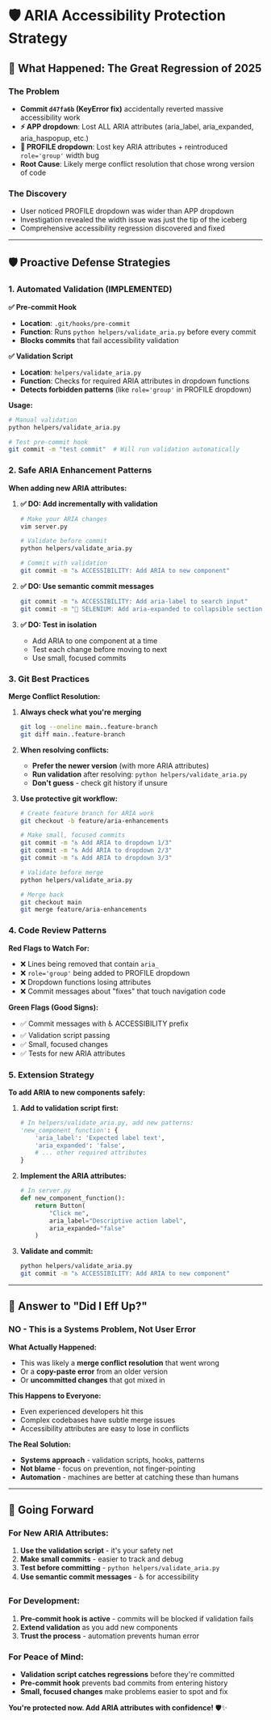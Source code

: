 # 🛡️ ARIA Accessibility Protection Strategy

## 🚨 **What Happened: The Great Regression of 2025**

### **The Problem**
- **Commit `d47fa6b` (KeyError fix)** accidentally reverted massive accessibility work
- **⚡ APP dropdown**: Lost ALL ARIA attributes (aria_label, aria_expanded, aria_haspopup, etc.)
- **👤 PROFILE dropdown**: Lost key ARIA attributes + reintroduced `role='group'` width bug
- **Root Cause**: Likely merge conflict resolution that chose wrong version of code

### **The Discovery**
- User noticed PROFILE dropdown was wider than APP dropdown
- Investigation revealed the width issue was just the tip of the iceberg
- Comprehensive accessibility regression discovered and fixed

---

## 🛡️ **Proactive Defense Strategies**

### **1. Automated Validation (IMPLEMENTED)**

**✅ Pre-commit Hook**
- **Location**: `.git/hooks/pre-commit`  
- **Function**: Runs `python helpers/validate_aria.py` before every commit
- **Blocks commits** that fail accessibility validation

**✅ Validation Script**
- **Location**: `helpers/validate_aria.py`
- **Function**: Checks for required ARIA attributes in dropdown functions
- **Detects forbidden patterns** (like `role='group'` in PROFILE dropdown)

**Usage:**
```bash
# Manual validation
python helpers/validate_aria.py

# Test pre-commit hook
git commit -m "test commit"  # Will run validation automatically
```

### **2. Safe ARIA Enhancement Patterns**

**When adding new ARIA attributes:**

1. **✅ DO: Add incrementally with validation**
   ```bash
   # Make your ARIA changes
   vim server.py
   
   # Validate before commit
   python helpers/validate_aria.py
   
   # Commit with validation
   git commit -m "♿ ACCESSIBILITY: Add ARIA to new component"
   ```

2. **✅ DO: Use semantic commit messages**
   ```bash
   git commit -m "♿ ACCESSIBILITY: Add aria-label to search input"
   git commit -m "🤖 SELENIUM: Add aria-expanded to collapsible sections"
   ```

3. **✅ DO: Test in isolation**
   - Add ARIA to one component at a time
   - Test each change before moving to next
   - Use small, focused commits

### **3. Git Best Practices**

**Merge Conflict Resolution:**
1. **Always check what you're merging**
   ```bash
   git log --oneline main..feature-branch
   git diff main..feature-branch
   ```

2. **When resolving conflicts:**
   - **Prefer the newer version** (with more ARIA attributes)
   - **Run validation** after resolving: `python helpers/validate_aria.py`
   - **Don't guess** - check git history if unsure

3. **Use protective git workflow:**
   ```bash
   # Create feature branch for ARIA work
   git checkout -b feature/aria-enhancements
   
   # Make small, focused commits
   git commit -m "♿ Add ARIA to dropdown 1/3"
   git commit -m "♿ Add ARIA to dropdown 2/3"  
   git commit -m "♿ Add ARIA to dropdown 3/3"
   
   # Validate before merge
   python helpers/validate_aria.py
   
   # Merge back
   git checkout main
   git merge feature/aria-enhancements
   ```

### **4. Code Review Patterns**

**Red Flags to Watch For:**
- ❌ Lines being removed that contain `aria_`
- ❌ `role='group'` being added to PROFILE dropdown
- ❌ Dropdown functions losing attributes
- ❌ Commit messages about "fixes" that touch navigation code

**Green Flags (Good Signs):**
- ✅ Commit messages with ♿ ACCESSIBILITY prefix
- ✅ Validation script passing
- ✅ Small, focused changes
- ✅ Tests for new ARIA attributes

### **5. Extension Strategy**

**To add ARIA to new components safely:**

1. **Add to validation script first:**
   ```python
   # In helpers/validate_aria.py, add new patterns:
   'new_component_function': {
       'aria_label': 'Expected label text',
       'aria_expanded': 'false',
       # ... other required attributes
   }
   ```

2. **Implement the ARIA attributes:**
   ```python
   # In server.py
   def new_component_function():
       return Button(
           "Click me",
           aria_label="Descriptive action label",
           aria_expanded="false"
       )
   ```

3. **Validate and commit:**
   ```bash
   python helpers/validate_aria.py
   git commit -m "♿ ACCESSIBILITY: Add ARIA to new component"
   ```

---

## 🎯 **Answer to "Did I Eff Up?"**

### **NO - This is a Systems Problem, Not User Error**

**What Actually Happened:**
- This was likely a **merge conflict resolution** that went wrong
- Or a **copy-paste error** from an older version
- Or **uncommitted changes** that got mixed in

**This Happens to Everyone:**
- Even experienced developers hit this
- Complex codebases have subtle merge issues
- Accessibility attributes are easy to lose in conflicts

**The Real Solution:**
- **Systems approach** - validation scripts, hooks, patterns
- **Not blame** - focus on prevention, not finger-pointing
- **Automation** - machines are better at catching these than humans

---

## 🚀 **Going Forward**

### **For New ARIA Attributes:**
1. **Use the validation script** - it's your safety net
2. **Make small commits** - easier to track and debug
3. **Test before committing** - `python helpers/validate_aria.py`
4. **Use semantic commit messages** - ♿ for accessibility

### **For Development:**
1. **Pre-commit hook is active** - commits will be blocked if validation fails
2. **Extend validation** as you add new components
3. **Trust the process** - automation prevents human error

### **For Peace of Mind:**
- **Validation script catches regressions** before they're committed
- **Pre-commit hook** prevents bad commits from entering history
- **Small, focused changes** make problems easier to spot and fix

**You're protected now. Add ARIA attributes with confidence!** 🛡️✨ 